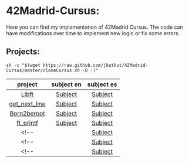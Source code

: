 # 42Madrid-Cursus:

Here you can find my implementation of 42Madrid Cursus. The code can have modifications over time to implement new logic or fix some errors.

## Projects:

	sh -c "$(wget https://raw.github.com/jkutkut/42Madrid-Cursus/master/cloneCursus.sh -O -)"

| project | subject en | subject es |
| :---: | :---: | :---: |
| [Libft](https://github.com/Jkutkut/42Madrid-Libft) | [Subject](./subjects/en.Libft.pdf) | [Subject](./subjects/es.Libft.pdf) |
| [get_next_line](https://github.com/Jkutkut/42Madrid-get_next_line) | [Subject](./subjects/en.get_next_line.pdf) | [Subject](./subjects/es.get_next_line.pdf) |
| [Born2beroot](https://github.com/Jkutkut/42Madrid-Born2beroot) | [Subject](./subjects/en.Born2beroot.pdf) | [Subject](./subjects/es.Born2beroot.pdf) |
| [ft_printf](https://github.com/Jkutkut/42Madrid-ft_printf) | [Subject](./subjects/en.ft_printf.pdf) | [Subject](./subjects/es.ft_printf.pdf) |
<!-- | [](https://github.com/Jkutkut/42Madrid-) | [Subject](./subjects/en..pdf) | [Subject](./subjects/es..pdf) | -->
<!-- | [](https://github.com/Jkutkut/42Madrid-) | [Subject](./subjects/en..pdf) | [Subject](./subjects/es..pdf) | -->
<!-- | [](https://github.com/Jkutkut/42Madrid-) | [Subject](./subjects/en..pdf) | [Subject](./subjects/es..pdf) | -->